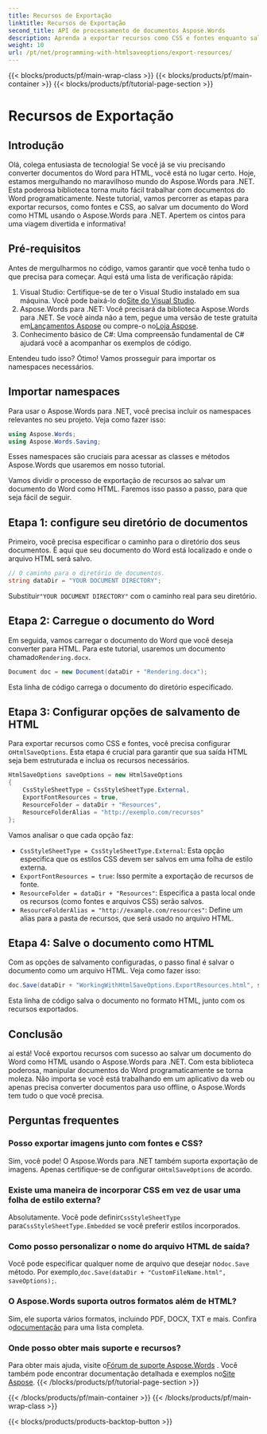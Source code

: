 ```yaml
---
title: Recursos de Exportação
linktitle: Recursos de Exportação
second_title: API de processamento de documentos Aspose.Words
description: Aprenda a exportar recursos como CSS e fontes enquanto salva documentos do Word como HTML usando o Aspose.Words para .NET. Siga nosso guia passo a passo.
weight: 10
url: /pt/net/programming-with-htmlsaveoptions/export-resources/
---
```


{{< blocks/products/pf/main-wrap-class >}}
{{< blocks/products/pf/main-container >}}
{{< blocks/products/pf/tutorial-page-section >}}

# Recursos de Exportação

## Introdução

Olá, colega entusiasta de tecnologia! Se você já se viu precisando converter documentos do Word para HTML, você está no lugar certo. Hoje, estamos mergulhando no maravilhoso mundo do Aspose.Words para .NET. Esta poderosa biblioteca torna muito fácil trabalhar com documentos do Word programaticamente. Neste tutorial, vamos percorrer as etapas para exportar recursos, como fontes e CSS, ao salvar um documento do Word como HTML usando o Aspose.Words para .NET. Apertem os cintos para uma viagem divertida e informativa!

## Pré-requisitos

Antes de mergulharmos no código, vamos garantir que você tenha tudo o que precisa para começar. Aqui está uma lista de verificação rápida:

1.  Visual Studio: Certifique-se de ter o Visual Studio instalado em sua máquina. Você pode baixá-lo do[Site do Visual Studio](https://visualstudio.microsoft.com/).
2.  Aspose.Words para .NET: Você precisará da biblioteca Aspose.Words para .NET. Se você ainda não a tem, pegue uma versão de teste gratuita em[Lançamentos Aspose](https://releases.aspose.com/words/net/) ou compre-o no[Loja Aspose](https://purchase.aspose.com/buy).
3. Conhecimento básico de C#: Uma compreensão fundamental de C# ajudará você a acompanhar os exemplos de código.

Entendeu tudo isso? Ótimo! Vamos prosseguir para importar os namespaces necessários.

## Importar namespaces

Para usar o Aspose.Words para .NET, você precisa incluir os namespaces relevantes no seu projeto. Veja como fazer isso:

```csharp
using Aspose.Words;
using Aspose.Words.Saving;
```

Esses namespaces são cruciais para acessar as classes e métodos Aspose.Words que usaremos em nosso tutorial.

Vamos dividir o processo de exportação de recursos ao salvar um documento do Word como HTML. Faremos isso passo a passo, para que seja fácil de seguir.

## Etapa 1: configure seu diretório de documentos

Primeiro, você precisa especificar o caminho para o diretório dos seus documentos. É aqui que seu documento do Word está localizado e onde o arquivo HTML será salvo.

```csharp
// O caminho para o diretório de documentos.
string dataDir = "YOUR DOCUMENT DIRECTORY";
```

 Substituir`"YOUR DOCUMENT DIRECTORY"` com o caminho real para seu diretório.

## Etapa 2: Carregue o documento do Word

 Em seguida, vamos carregar o documento do Word que você deseja converter para HTML. Para este tutorial, usaremos um documento chamado`Rendering.docx`.

```csharp
Document doc = new Document(dataDir + "Rendering.docx");
```

Esta linha de código carrega o documento do diretório especificado.

## Etapa 3: Configurar opções de salvamento de HTML

Para exportar recursos como CSS e fontes, você precisa configurar o`HtmlSaveOptions`. Esta etapa é crucial para garantir que sua saída HTML seja bem estruturada e inclua os recursos necessários.

```csharp
HtmlSaveOptions saveOptions = new HtmlSaveOptions
{
    CssStyleSheetType = CssStyleSheetType.External,
    ExportFontResources = true,
    ResourceFolder = dataDir + "Resources",
    ResourceFolderAlias = "http://exemplo.com/recursos"
};
```

Vamos analisar o que cada opção faz:
- `CssStyleSheetType = CssStyleSheetType.External`: Esta opção especifica que os estilos CSS devem ser salvos em uma folha de estilo externa.
- `ExportFontResources = true`: Isso permite a exportação de recursos de fonte.
- `ResourceFolder = dataDir + "Resources"`: Especifica a pasta local onde os recursos (como fontes e arquivos CSS) serão salvos.
- `ResourceFolderAlias = "http://example.com/resources"`: Define um alias para a pasta de recursos, que será usado no arquivo HTML.

## Etapa 4: Salve o documento como HTML

Com as opções de salvamento configuradas, o passo final é salvar o documento como um arquivo HTML. Veja como fazer isso:

```csharp
doc.Save(dataDir + "WorkingWithHtmlSaveOptions.ExportResources.html", saveOptions);
```

Esta linha de código salva o documento no formato HTML, junto com os recursos exportados.

## Conclusão

aí está! Você exportou recursos com sucesso ao salvar um documento do Word como HTML usando o Aspose.Words para .NET. Com esta biblioteca poderosa, manipular documentos do Word programaticamente se torna moleza. Não importa se você está trabalhando em um aplicativo da web ou apenas precisa converter documentos para uso offline, o Aspose.Words tem tudo o que você precisa.

## Perguntas frequentes

### Posso exportar imagens junto com fontes e CSS?
 Sim, você pode! O Aspose.Words para .NET também suporta exportação de imagens. Apenas certifique-se de configurar o`HtmlSaveOptions` de acordo.

### Existe uma maneira de incorporar CSS em vez de usar uma folha de estilo externa?
 Absolutamente. Você pode definir`CssStyleSheetType` para`CssStyleSheetType.Embedded` se você preferir estilos incorporados.

### Como posso personalizar o nome do arquivo HTML de saída?
 Você pode especificar qualquer nome de arquivo que desejar no`doc.Save` método. Por exemplo,`doc.Save(dataDir + "CustomFileName.html", saveOptions);`.

### O Aspose.Words suporta outros formatos além de HTML?
 Sim, ele suporta vários formatos, incluindo PDF, DOCX, TXT e mais. Confira o[documentação](https://reference.aspose.com/words/net/) para uma lista completa.

### Onde posso obter mais suporte e recursos?
Para obter mais ajuda, visite o[Fórum de suporte Aspose.Words](https://forum.aspose.com/c/words/8) . Você também pode encontrar documentação detalhada e exemplos no[Site Aspose](https://reference.aspose.com/words/net/).
{{< /blocks/products/pf/tutorial-page-section >}}

{{< /blocks/products/pf/main-container >}}
{{< /blocks/products/pf/main-wrap-class >}}

{{< blocks/products/products-backtop-button >}}
